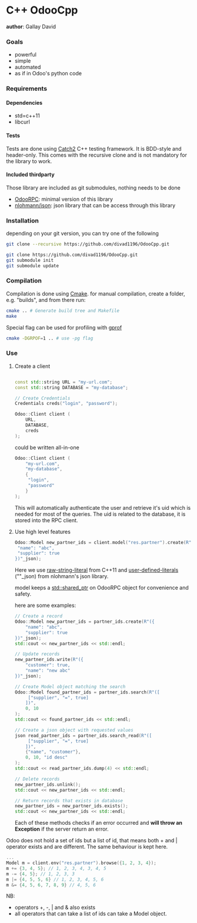 # C++ OdooCpp

**author**: Gallay David

### Goals

* powerful
* simple
* automated
* as if in Odoo's python code

### Requirements
#### Dependencies
* std=c++11
* libcurl

#### Tests

Tests are done using [Catch2](https://github.com/catchorg/Catch2) C++ testing framework. It is BDD-style and header-only.
This comes with the recursive clone and is not mandatory for the library to work.

#### Included thirdparty
Those library are included as git submodules, nothing needs to be done
* [OdooRPC](https://github.com/divad1196/OdooRPC): minimal version of this library
* [nlohmann/json](https://github.com/nlohmann/json/tree/master): json library that can be access through this library

### Installation

depending on your git version, you can try one of the following

```bash
git clone --recursive https://github.com/divad1196/OdooCpp.git
```

```bash
git clone https://github.com/divad1196/OdooCpp.git
git submodule init
git submodule update
```

### Compilation

Compilation is done using [Cmake](https://cmake.org/).
for manual compilation, create a folder, e.g. "builds", and from there run:

```bash
cmake .. # Generate build tree and Makefile
make
```

Special flag can be used for profiling with [gprof](https://man7.org/linux/man-pages/man1/gprof.1.html)

```bash
cmake -DGRPOF=1 .. # use -pg flag
```


### Use

1. Create a client

   ```c++

   const std::string URL = "my-url.com";
   const std::string DATABASE = "my-database";

   // Create Credentials
   Credentials creds("login", "password");

   Odoo::Client client (
       URL,
       DATABASE,
       creds
   );
   ```

   could be written all-in-one

   ```c++
   Odoo::Client client (
       "my-url.com",
       "my-database",
       {
       	"login",
       	"password"
       }
   );
   ```

   This will automatically authenticate the user and retrieve it's uid which is needed for most of the queries.
   The uid is related to the database, it is stored into the RPC client.
   
2. Use high level features

   ```c++
   Odoo::Model new_partner_ids = client.model("res.partner").create(R"({
   	"name": "abc",
   	"supplier": true
   })"_json);
   ```

   Here we use [raw-string-literal](https://www.geeksforgeeks.org/raw-string-literal-c/) from C++11 and [user-defined-literals](https://en.cppreference.com/w/cpp/language/user_literal) (""_json) from nlohmann's json library.

   model keeps a [std::shared_ptr](https://fr.cppreference.com/w/cpp/memory/shared_ptr) on OdooRPC object for convenience and safety.
   
   here are some examples:
   
   ```c++
   // Create a record
   Odoo::Model new_partner_ids = partner_ids.create(R"({
       "name": "abc",
       "supplier": true
   })"_json);
   std::cout << new_partner_ids << std::endl;
   
   // Update records
   new_partner_ids.write(R"({
       "customer": true,
       "name": "new abc"
   })"_json);
   
   // Create Model object matching the search
   Odoo::Model found_partner_ids = partner_ids.search(R"([
       	["supplier", "=", true]
       ])",
       0, 10
   );
   std::cout << found_partner_ids << std::endl;
   
   // Create a json object with requested values
   json read_partner_ids = partner_ids.search_read(R"([
       	["supplier", "=", true]
       ])",
       {"name", "customer"},
       0, 10, "id desc"
   );
   std::cout << read_partner_ids.dump(4) << std::endl;
   
   // Delete records
   new_partner_ids.unlink();
   std::cout << new_partner_ids << std::endl;
   
   // Return records that exists in database
   new_partner_ids = new_partner_ids.exists();
   std::cout << new_partner_ids << std::endl;
   
   ```
   
   Each of these methods checks if an error occurred and **will throw an Exception** if the server return an error.

Odoo does not hold a set of ids but a list of id, that means both + and | operator exists and are different.
The same behaviour is kept here.

```c++
...
Model m = client.env("res.partner").browse({1, 2, 3, 4});
m += {3, 4, 5}; // 1, 2, 3, 4, 3, 4, 5
m -= {4, 5}; // 1, 2, 3, 3
m |= {4, 5, 5, 6} // 1, 2, 3, 4, 5, 6
m &= {4, 5, 6, 7, 8, 9} // 4, 5, 6
```

NB:

* operators +, -, | and & also exists
* all operators that can take a list of ids can take a Model object.